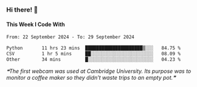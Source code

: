 ### Hi there! 👋

#### This Week I Code With
<!--START_SECTION:waka-->

```txt
From: 22 September 2024 - To: 29 September 2024

Python       11 hrs 23 mins  █████████████████████▒░░░   84.75 %
CSV          1 hr 5 mins     ██░░░░░░░░░░░░░░░░░░░░░░░   08.09 %
Other        34 mins         █░░░░░░░░░░░░░░░░░░░░░░░░   04.23 %
```

<!--END_SECTION:waka-->

<!--STARTS_HERE_QUOTE_README-->
<i>❝The first webcam was used at Cambridge University. Its purpose was to monitor a coffee maker so they didn’t waste trips to an empty pot.❞</i>
<!--ENDS_HERE_QUOTE_README-->

